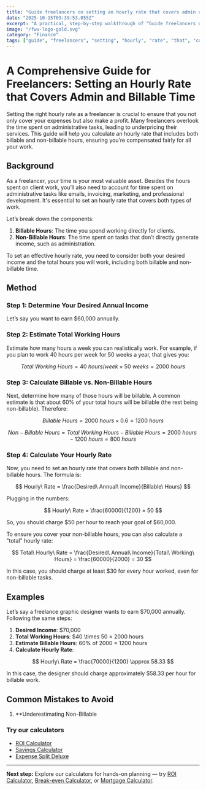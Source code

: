 ```yaml
---
title: "Guide freelancers on setting an hourly rate that covers admin and billable time — Complete Guide"
date: "2025-10-15T03:39:53.055Z"
excerpt: "A practical, step-by-step walkthrough of “Guide freelancers on setting an hourly rate that covers admin and billable time”."
image: "/fwv-logo-gold.svg"
category: "Finance"
tags: ["guide", "freelancers", "setting", "hourly", "rate", "that", "covers", "admin"]
---
```


# A Comprehensive Guide for Freelancers: Setting an Hourly Rate that Covers Admin and Billable Time

Setting the right hourly rate as a freelancer is crucial to ensure that you not only cover your expenses but also make a profit. Many freelancers overlook the time spent on administrative tasks, leading to underpricing their services. This guide will help you calculate an hourly rate that includes both billable and non-billable hours, ensuring you’re compensated fairly for all your work.

## Background

As a freelancer, your time is your most valuable asset. Besides the hours spent on client work, you’ll also need to account for time spent on administrative tasks like emails, invoicing, marketing, and professional development. It's essential to set an hourly rate that covers both types of work.

Let’s break down the components:

1. **Billable Hours**: The time you spend working directly for clients.
2. **Non-Billable Hours**: The time spent on tasks that don’t directly generate income, such as administration.

To set an effective hourly rate, you need to consider both your desired income and the total hours you will work, including both billable and non-billable time.

## Method

### Step 1: Determine Your Desired Annual Income

Let’s say you want to earn $60,000 annually.

### Step 2: Estimate Total Working Hours

Estimate how many hours a week you can realistically work. For example, if you plan to work 40 hours per week for 50 weeks a year, that gives you:

$$
Total\ Working\ Hours = 40\ hours/week \times 50\ weeks = 2000\ hours
$$

### Step 3: Calculate Billable vs. Non-Billable Hours

Next, determine how many of those hours will be billable. A common estimate is that about 60% of your total hours will be billable (the rest being non-billable). Therefore:

$$
Billable\ Hours = 2000\ hours \times 0.6 = 1200\ hours
$$

$$
Non-Billable\ Hours = Total\ Working\ Hours - Billable\ Hours = 2000\ hours - 1200\ hours = 800\ hours
$$

### Step 4: Calculate Your Hourly Rate

Now, you need to set an hourly rate that covers both billable and non-billable hours. The formula is:

$$
Hourly\ Rate = \frac{Desired\ Annual\ Income}{Billable\ Hours}
$$

Plugging in the numbers:

$$
Hourly\ Rate = \frac{60000}{1200} = 50
$$

So, you should charge $50 per hour to reach your goal of $60,000.

To ensure you cover your non-billable hours, you can also calculate a "total" hourly rate:

$$
Total\ Hourly\ Rate = \frac{Desired\ Annual\ Income}{Total\ Working\ Hours} = \frac{60000}{2000} = 30
$$

In this case, you should charge at least $30 for every hour worked, even for non-billable tasks.

## Examples

Let’s say a freelance graphic designer wants to earn $70,000 annually. Following the same steps:

1. **Desired Income**: $70,000
2. **Total Working Hours**: $40 \times 50 = 2000 hours
3. **Estimate Billable Hours**: 60% of 2000 = 1200 hours
4. **Calculate Hourly Rate**:

$$
Hourly\ Rate = \frac{70000}{1200} \approx 58.33
$$

In this case, the designer should charge approximately $58.33 per hour for billable work.

## Common Mistakes to Avoid

1. **Underestimating Non-Billable



### Try our calculators
- [ROI Calculator](/calculators)
- [Savings Calculator](/calculators)
- [Expense Split Deluxe](/calculators)


---
**Next step:** Explore our calculators for hands-on planning — try [ROI Calculator](/calculators), [Break-even Calculator](/calculators), or [Mortgage Calculator](/calculators).


<script type="application/ld+json">
{
  "@context": "https://schema.org",
  "@type": "Article",
  "headline": "Guide freelancers on setting an hourly rate that covers admin and billable time — Complete Guide",
  "description": "A practical, step-by-step walkthrough of “Guide freelancers on setting an hourly rate that covers admin and billable time”.",
  "author": {
    "@type": "Organization",
    "name": "Foster Wealth Ventures"
  },
  "datePublished": "2025-10-15T03:39:39.268Z",
  "image": "/fwv-logo-gold.svg"
}
</script>


<script type="application/ld+json">
{ "@context":"https://schema.org", "@type":"FAQPage", "mainEntity": [] }
</script>
